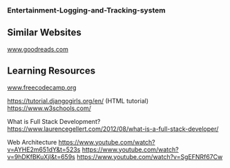 ### Entertainment-Logging-and-Tracking-system

## Similar Websites
www.goodreads.com

## Learning Resources
www.freecodecamp.org

https://tutorial.djangogirls.org/en/
(HTML tutorial)
https://www.w3schools.com/

What is Full Stack Development?
https://www.laurencegellert.com/2012/08/what-is-a-full-stack-developer/

Web Architecture
https://www.youtube.com/watch?v=AYHE2m651dY&t=523s
https://www.youtube.com/watch?v=9hDKfBKuXjI&t=659s
https://www.youtube.com/watch?v=SgEFNRf67Cw
